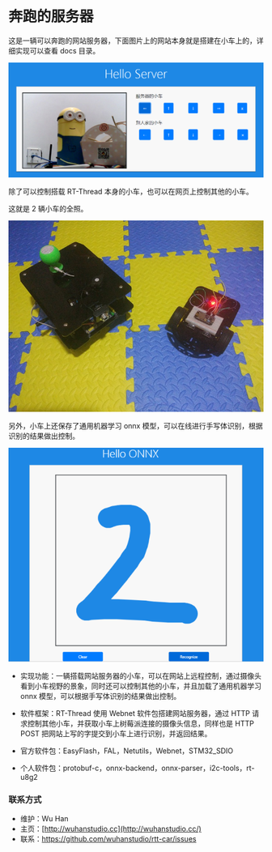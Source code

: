 # 奔跑的服务器

这是一辆可以奔跑的网站服务器，下面图片上的网站本身就是搭建在小车上的，详细实现可以查看 docs 目录。

![](./docs/demo.png)

除了可以控制搭载 RT-Thread 本身的小车，也可以在网页上控制其他的小车。

这就是 2 辆小车的全照。

![](./docs/robot.jpg)

另外，小车上还保存了通用机器学习 onnx 模型，可以在线进行手写体识别，根据识别的结果做出控制。

![](./docs/onnx.png)

- 实现功能：一辆搭载网站服务器的小车，可以在网站上远程控制，通过摄像头看到小车视野的景象，同时还可以控制其他的小车，并且加载了通用机器学习 onnx 模型，可以根据手写体识别的结果做出控制。

- 软件框架：RT-Thread 使用 Webnet 软件包搭建网站服务器，通过 HTTP 请求控制其他小车，并获取小车上树莓派连接的摄像头信息，同样也是 HTTP POST 把网站上写的字提交到小车上进行识别，并返回结果。

- 官方软件包：EasyFlash，FAL，Netutils，Webnet，STM32_SDIO

- 个人软件包：protobuf-c，onnx-backend，onnx-parser，i2c-tools，rt-u8g2

### 联系方式

- 维护：Wu Han
- 主页：[http://wuhanstudio.cc](http://wuhanstudio.cc/)
- 联系：<https://github.com/wuhanstudio/rtt-car/issues>
